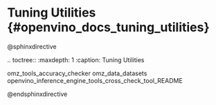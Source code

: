 # Tuning Utilities {#openvino_docs_tuning_utilities}

@sphinxdirective

.. toctree::
   :maxdepth: 1
   :caption: Tuning Utilities
   
   omz_tools_accuracy_checker
   omz_data_datasets
   openvino_inference_engine_tools_cross_check_tool_README 

@endsphinxdirective
